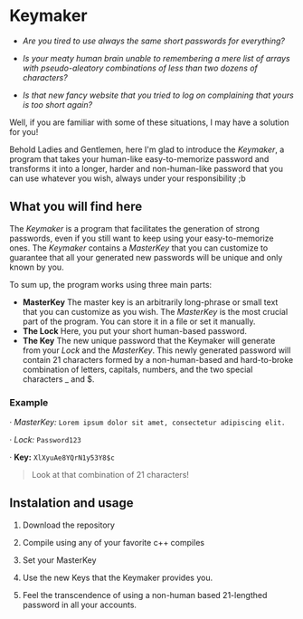 # Keymaker

* *Are you tired to use always the same short passwords for everything?*

* *Is your meaty human brain unable to remembering a mere list of arrays with pseudo-aleatory combinations of less than two dozens of characters?*

* *Is that new fancy website that you tried to log on complaining that yours is too short again?*

Well, if you are familiar with some of these situations, I may have a solution for you!

Behold Ladies and Gentlemen, here I'm glad to introduce the *Keymaker*, a program that takes your human-like easy-to-memorize password and transforms it into a longer, harder and non-human-like password that you can use whatever you wish, always under your responsibility ;b


## What you will find here
The *Keymaker* is a program that facilitates the generation of strong passwords, even if you still want to keep using your easy-to-memorize ones. The *Keymaker* contains a *MasterKey* that you can customize to guarantee that all your generated new passwords will be unique and only known by you.

To sum up, the program works using three main parts:

* **MasterKey** The master key is an arbitrarily long-phrase or small text that you can customize as you wish. The *MasterKey* is the most crucial part of the program. You can store it in a file or set it manually.
* **The Lock** Here, you put your short human-based password.
* **The Key** The new unique password that the Keymaker will generate from your *Lock* and the *MasterKey*. This newly generated password will contain 21 characters formed by a non-human-based and hard-to-broke combination of letters, capitals, numbers, and the two special characters  _ and $.

### Example


   · *MasterKey:* `Lorem ipsum dolor sit amet, consectetur adipiscing elit.`

   · *Lock:* `Password123`

   · **Key:** `XlXyuAe8YQrN1y53Y8$c`

> Look at that combination of 21 characters!

## Instalation and usage

1. Download the repository

2. Compile using any of your favorite c++ compiles

3. Set your MasterKey

4. Use the new Keys that the Keymaker provides you.

5. Feel the transcendence of using a non-human based 21-lengthed password in all your accounts.